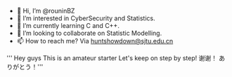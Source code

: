 - 👋 Hi, I’m @rouninBZ
- 👀 I’m interested in CyberSecurity and Statistics.
- 🌱 I’m currently learning C and C++.
- 💞️ I’m looking to collaborate on Statistic Modelling.
- 📫 How to reach me? Via huntshowdown@sjtu.edu.cn

<!---
rouninBZ/rouninBZ is a ✨ special ✨ repository because its `README.md` (this file) appears on your GitHub profile.
You can click the Preview link to take a look at your changes.
--->
'''
Hey guys
This is an amateur starter
Let's keep on step by step!
谢谢！
ありがとう！'''
